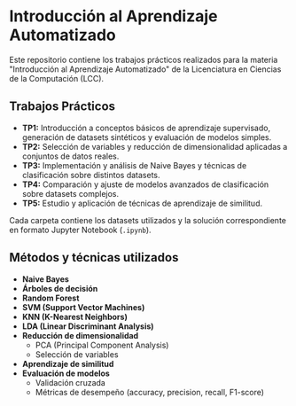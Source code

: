# Introducción al Aprendizaje Automatizado

Este repositorio contiene los trabajos prácticos realizados para la materia "Introducción al Aprendizaje Automatizado" de la Licenciatura en Ciencias de la Computación (LCC).

## Trabajos Prácticos

- **TP1:** Introducción a conceptos básicos de aprendizaje supervisado, generación de datasets sintéticos y evaluación de modelos simples.
- **TP2:** Selección de variables y reducción de dimensionalidad aplicadas a conjuntos de datos reales.
- **TP3:** Implementación y análisis de Naive Bayes y técnicas de clasificación sobre distintos datasets.
- **TP4:** Comparación y ajuste de modelos avanzados de clasificación sobre datasets complejos.
- **TP5:** Estudio y aplicación de técnicas de aprendizaje de similitud.

Cada carpeta contiene los datasets utilizados y la solución correspondiente en formato Jupyter Notebook (`.ipynb`).

## Métodos y técnicas utilizados

- **Naive Bayes**
- **Árboles de decisión**
- **Random Forest**
- **SVM (Support Vector Machines)**
- **KNN (K-Nearest Neighbors)**
- **LDA (Linear Discriminant Analysis)**
- **Reducción de dimensionalidad**
  - PCA (Principal Component Analysis)
  - Selección de variables
- **Aprendizaje de similitud**
- **Evaluación de modelos**
  - Validación cruzada
  - Métricas de desempeño (accuracy, precision, recall, F1-score)